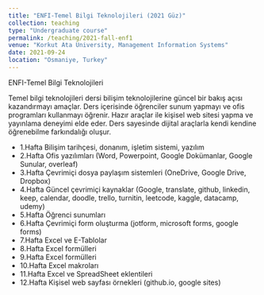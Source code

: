 ```yaml
---
title: "ENFI-Temel Bilgi Teknolojileri (2021 Güz)"
collection: teaching
type: "Undergraduate course"
permalink: /teaching/2021-fall-enf1
venue: "Korkut Ata University, Management Information Systems"
date: 2021-09-24
location: "Osmaniye, Turkey"
---
```


ENFI-Temel Bilgi Teknolojileri

Temel bilgi teknolojileri dersi bilişim teknolojilerine güncel bir bakış açısı kazandırmayı amaçlar. Ders içerisinde öğrenciler sunum yapmayı ve ofis programları kullanmayı öğrenir. Hazır araçlar ile kişisel web sitesi yapma ve yayınlama deneyimi elde eder. Ders sayesinde dijital araçlarla kendi kendine öğrenebilme farkındalığı oluşur.

* 1.Hafta Bilişim tarihçesi, donanım, işletim sistemi, yazılım 
* 2.Hafta Ofis yazılımları (Word, Powerpoint, Google Dokümanlar, Google Sunular, overleaf)
* 3.Hafta Çevrimiçi dosya paylaşım sistemleri (OneDrive, Google Drive, Dropbox)
* 4.Hafta Güncel çevrimiçi kaynaklar (Google, translate, github, linkedin, keep, calendar, doodle, trello, turnitin, leetcode, kaggle, datacamp, udemy)
* 5.Hafta Öğrenci sunumları
* 6.Hafta Çevrimiçi form oluşturma (jotform, microsoft forms, google forms)
* 7.Hafta Excel ve E-Tablolar
* 8.Hafta Excel formülleri 
* 9.Hafta Excel formülleri
* 10.Hafta Excel makroları
* 11.Hafta Excel ve SpreadSheet eklentileri
* 12.Hafta Kişisel web sayfası örnekleri (github.io, google sites)
